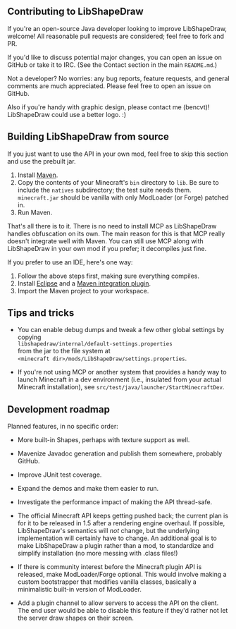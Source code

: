 ## Contributing to LibShapeDraw

If you're an open-source Java developer looking to improve LibShapeDraw,
welcome! All reasonable pull requests are considered; feel free to fork and PR.

If you'd like to discuss potential major changes, you can open an issue on
GitHub or take it to IRC. (See the Contact section in the main `README.md`.)

Not a developer? No worries: any bug reports, feature requests, and general
comments are much appreciated. Please feel free to open an issue on GitHub.

Also if you're handy with graphic design, please contact me (bencvt)!
LibShapeDraw could use a better logo. :)

## Building LibShapeDraw from source

If you just want to use the API in your own mod, feel free to skip this section
and use the prebuilt jar.

1.  Install [Maven](http://maven.apache.org/).
2.  Copy the contents of your Minecraft's `bin` directory to `lib`. Be sure to
    include the `natives` subdirectory; the test suite needs them.  
    `minecraft.jar` should be vanilla with only ModLoader (or Forge) patched in.
3.  Run Maven.

That's all there is to it. There is no need to install MCP as LibShapeDraw
handles obfuscation on its own. The main reason for this is that MCP really
doesn't integrate well with Maven. You can still use MCP along with LibShapeDraw
in your own mod if you prefer; it decompiles just fine.

If you prefer to use an IDE, here's one way:

1.  Follow the above steps first, making sure everything compiles.
2.  Install [Eclipse](http://www.eclipse.org/) and a
    [Maven integration plugin](http://wiki.eclipse.org/M2E).
3.  Import the Maven project to your workspace.

## Tips and tricks

 +  You can enable debug dumps and tweak a few other global settings by copying  
    `libshapedraw/internal/default-settings.properties`  
    from the jar to the file system at  
    `<minecraft dir>/mods/LibShapeDraw/settings.properties`.

 +  If you're not using MCP or another system that provides a handy way to
    launch Minecraft in a dev environment (i.e., insulated from your actual
    Minecraft installation), see
    `src/test/java/launcher/StartMinecraftDev`.

## Development roadmap

Planned features, in no specific order:

 +  More built-in Shapes, perhaps with texture support as well.

 +  Mavenize Javadoc generation and publish them somewhere, probably GitHub.

 +  Improve JUnit test coverage.

 +  Expand the demos and make them easier to run.

 +  Investigate the performance impact of making the API thread-safe.

 +  The official Minecraft API keeps getting pushed back; the current plan is
    for it to be released in 1.5 after a rendering engine overhaul. If possible,
    LibShapeDraw's semantics will *not* change, but the underlying
    implementation will certainly have to change. An additional goal is to make
    LibShapeDraw a plugin rather than a mod, to standardize and simplify
    installation (no more messing with .class files!)

 +  If there is community interest before the Minecraft plugin API is released,
    make ModLoader/Forge optional. This would involve making a custom
    bootstrapper that modifies vanilla classes, basically a minimalistic
    built-in version of ModLoader.

 +  Add a plugin channel to allow servers to access the API on the client.
    The end user would be able to disable this feature if they'd rather not let
    the server draw shapes on their screen.
